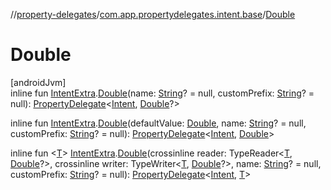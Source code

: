 //[property-delegates](../../index.md)/[com.app.propertydelegates.intent.base](index.md)/[Double](-double.md)

# Double

[androidJvm]\
inline fun [IntentExtra](../com.app.propertydelegates.intent/-intent-extra/index.md).[Double](-double.md)(name: [String](https://kotlinlang.org/api/latest/jvm/stdlib/kotlin/-string/index.html)? = null, customPrefix: [String](https://kotlinlang.org/api/latest/jvm/stdlib/kotlin/-string/index.html)? = null): [PropertyDelegate](../com.app.propertydelegates/-property-delegate/index.md)<[Intent](https://developer.android.com/reference/kotlin/android/content/Intent.html), [Double](https://kotlinlang.org/api/latest/jvm/stdlib/kotlin/-double/index.html)?>

inline fun [IntentExtra](../com.app.propertydelegates.intent/-intent-extra/index.md).[Double](-double.md)(defaultValue: [Double](https://kotlinlang.org/api/latest/jvm/stdlib/kotlin/-double/index.html), name: [String](https://kotlinlang.org/api/latest/jvm/stdlib/kotlin/-string/index.html)? = null, customPrefix: [String](https://kotlinlang.org/api/latest/jvm/stdlib/kotlin/-string/index.html)? = null): [PropertyDelegate](../com.app.propertydelegates/-property-delegate/index.md)<[Intent](https://developer.android.com/reference/kotlin/android/content/Intent.html), [Double](https://kotlinlang.org/api/latest/jvm/stdlib/kotlin/-double/index.html)>

inline fun <[T](-double.md)> [IntentExtra](../com.app.propertydelegates.intent/-intent-extra/index.md).[Double](-double.md)(crossinline reader: TypeReader<[T](-double.md), [Double](https://kotlinlang.org/api/latest/jvm/stdlib/kotlin/-double/index.html)?>, crossinline writer: TypeWriter<[T](-double.md), [Double](https://kotlinlang.org/api/latest/jvm/stdlib/kotlin/-double/index.html)?>, name: [String](https://kotlinlang.org/api/latest/jvm/stdlib/kotlin/-string/index.html)? = null, customPrefix: [String](https://kotlinlang.org/api/latest/jvm/stdlib/kotlin/-string/index.html)? = null): [PropertyDelegate](../com.app.propertydelegates/-property-delegate/index.md)<[Intent](https://developer.android.com/reference/kotlin/android/content/Intent.html), [T](-double.md)>
